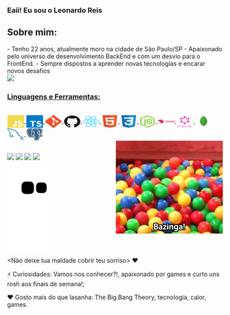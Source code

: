 ### Eaii! Eu sou o Leonardo Reis
##
<h2>Sobre mim: </h2>
- Tenho 22 anos, atualmente moro na cidade de São Paulo/SP
- Apaixonado pelo universo de desenvolvimento BackEnd e com um desvio para o FrontEnd.
- Sempre dispostos a aprender novas tecnologias e encarar novos desafios
<div>
  <a href="https://github.com/LeoReisMelo"/>
</div>
<img height="180em" src="https://github-readme-stats.vercel.app/api?username=LeoReisMelo&show_icons=true&theme=dark&include_all_commits=true&count_private=true"/>

<h3><strong>Linguagens e Ferramentas:</strong></h3>  
<div style="display: inline_block"><br>
  <img align="center" alt="Leo-Js" height="30" width="40" src="https://raw.githubusercontent.com/devicons/devicon/master/icons/javascript/javascript-plain.svg">
  <img align="center" alt="Leo-Ts" height="30" width="40" src="https://raw.githubusercontent.com/devicons/devicon/master/icons/typescript/typescript-plain.svg">
  <img align="center" alt="Leo-Git" height="30" width="40" src="https://github.com/devicons/devicon/blob/master/icons/git/git-original.svg">
  <img align="center" alt="Leo-GitHub" height="30" width="40" src="https://github.com/devicons/devicon/blob/master/icons/github/github-original.svg">
  <img align="center" alt="Leo-React" height="30" width="40" src="https://raw.githubusercontent.com/devicons/devicon/master/icons/react/react-original.svg">
  <img align="center" alt="Leo-HTML" height="30" width="40" src="https://raw.githubusercontent.com/devicons/devicon/master/icons/html5/html5-original.svg">
  <img align="center" alt="Leo-CSS" height="30" width="40" src="https://raw.githubusercontent.com/devicons/devicon/master/icons/css3/css3-original.svg">
  <img align="center" alt="Leo-Node" height="30" width="40" src="https://raw.githubusercontent.com/devicons/devicon/master/icons/nodejs/nodejs-original.svg">
  <img align="center" alt="Leo-Nest" height="30" width="40" src="https://github.com/devicons/devicon/blob/master/icons/nestjs/nestjs-plain-wordmark.svg">
  <img align="center" alt="Leo-Graohql" height="30" width="40" src="https://github.com/devicons/devicon/blob/master/icons/graphql/graphql-plain-wordmark.svg">
  <img align="center" alt="Leo-Mongodb" height="30" width="40" src="https://github.com/devicons/devicon/blob/master/icons/mongodb/mongodb-original.svg">
  <img align="center" alt="Leo-MySQL" height="30" width="40" src="https://github.com/devicons/devicon/blob/master/icons/mysql/mysql-original.svg">
  <img align="center" alt="Leo-Postgres" height="30" width="40" src="https://github.com/devicons/devicon/blob/master/icons/postgresql/postgresql-original.svg">
</div>

<div>
   <img align="right" alt="Rafa-yoda" src="https://github.com/LeoReisMelo/LeoReisMelo/blob/main/39d133ee277e4568fb5258cd0dfc07dd.gif"> 
</div>

##

<div> 
  <a href="" target="_blank"><img src="https://img.shields.io/badge/YouTube-FF0000?style=for-the-badge&logo=youtube&logoColor=white" target="_blank"></a>
  <a href="https://instagram.com/meeloleo" target="_blank"><img src="https://img.shields.io/badge/-Instagram-%23E4405F?style=for-the-badge&logo=instagram&logoColor=white" target="_blank"></a>
  <a href = "mailto:leonardoreismeelo@outlook.com"><img src="https://img.shields.io/badge/-Outlook-%23333?style=for-the-badge&logo=microsoftoutlook&logoColor=white" target="_blank"></a>
  <a href="https://www.linkedin.com/in/leonardoreismelo" target="_blank"><img src="https://img.shields.io/badge/-LinkedIn-%230077B5?style=for-the-badge&logo=linkedin&logoColor=white" target="_blank"></a> 
 
  ![Snake animation](https://github.com/rafaballerini/rafaballerini/blob/output/github-contribution-grid-snake.svg)
 
</div>

<Não deixe tua maldade cobrir teu sorriso> ❤

⚡ Curiosidades: Vamos nos conhecer?!, apaixonado por games e curto uns rosh aos finais de semana!;

❤️ Gosto mais do que lasanha: The Big Bang Theory, tecnologia, calor, games.

